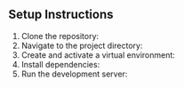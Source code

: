## Setup Instructions
1. Clone the repository:
2. Navigate to the project directory:
3. Create and activate a virtual environment:
4. Install dependencies:
5. Run the development server: